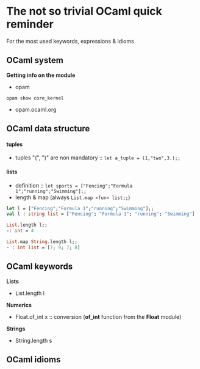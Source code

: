 # The not so trivial OCaml quick reminder

For the most used keywords, expressions & idioms


## OCaml system

**Getting info on the module**
- opam
```shell
opam show core_kernel
```
- opam.ocaml.org

## OCaml data structure

#### tuples
- tuples "(", ")" are non mandatory :: ```let a_tuple = (1,"two",3.);;```
#### lists
- definition :: ```let sports = ["Fencing";"Formula 1";"running";"Swimming"];;```
- length & map (always ```List.map <fun> list;;```)
```OCaml
let l = ["Fencing";"Formula 1";"running";"Swimming"];;
val l : string list = ["Fencing"; "Formula 1"; "running"; "Swimming"]

List.length l;;
-: int = 4

List.map String.length l;;
- : int list = [7; 9; 7; 8]
```


## OCaml keywords

**Lists**
- List.length l

**Numerics**
- Float.of_int x  ::  conversion (__of_int__ function from the __Float__ module)

**Strings**
- String.length s


## OCaml idioms
